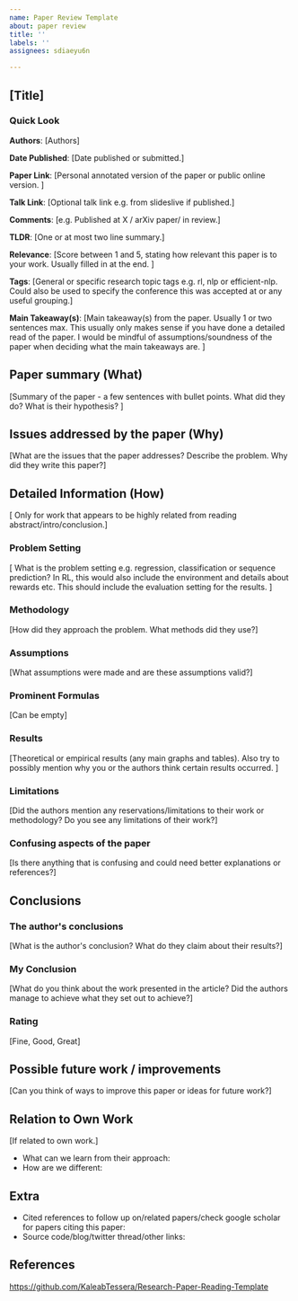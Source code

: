 ```yaml
---
name: Paper Review Template
about: paper review
title: ''
labels: ''
assignees: sdiaeyu6n

---
```


## [Title]
### Quick Look
**Authors**: [Authors]

**Date Published**: [Date published or submitted.]

**Paper Link**: [Personal annotated version of the paper or public online version. ]

**Talk Link**: [Optional talk link e.g. from slideslive if published.]

**Comments**: [e.g. Published at X / arXiv paper/ in review.]

**TLDR**: [One or at most two line summary.]

**Relevance**: [Score between 1 and 5, stating how relevant this paper is to your work. Usually filled in at the end. ]

**Tags**: [General or specific research topic tags e.g. rl, nlp or efficient-nlp. Could also be used to specify the conference this was accepted at or any useful grouping.]

**Main Takeaway(s)**: [Main takeaway(s) from the paper. Usually 1 or two sentences max. This usually only makes sense if you have done a detailed read of the paper. I would be mindful of assumptions/soundness of the paper when deciding what the main takeaways are. ]

## Paper summary (What)
[Summary of the paper - a few sentences with bullet points. What did they do? What is their hypothesis? ]

## Issues addressed by the paper (Why)
[What are the issues that the paper addresses? Describe the problem. Why did they write this paper?]

## Detailed Information (How)
[ Only for work that appears to be highly related from reading abstract/intro/conclusion.]

### Problem Setting
[ What is the problem setting e.g. regression, classification or sequence prediction? In RL, this would also include the environment and details about rewards etc. This should include the evaluation setting for the results. ]

### Methodology
[How did they approach the problem. What methods did they use?]

### Assumptions
[What assumptions were made and are these assumptions valid?]

### Prominent Formulas
[Can be empty]

### Results
[Theoretical or empirical results (any main graphs and tables). Also try to possibly mention why you or the authors think certain results occurred. ]

### Limitations
[Did the authors mention any reservations/limitations to their work or methodology? Do you see any limitations of their work?]

### Confusing aspects of the paper
[Is there anything that is confusing and could need better explanations or references?]

## Conclusions
### The author's conclusions
[What is the author's conclusion? What do they claim about their results?]

### My Conclusion
[What do you think about the work presented in the article? Did the authors manage to achieve what they set out to achieve?]

### Rating
[Fine, Good, Great]

## Possible future work / improvements
[Can you think of ways to improve this paper or ideas for future work?]

## Relation to Own Work
[If related to own work.]

- What can we learn from their approach:
- How are we different:
## Extra
- Cited references to follow up on/related papers/check google scholar for papers citing this paper:
- Source code/blog/twitter thread/other links:
## References
https://github.com/KaleabTessera/Research-Paper-Reading-Template
